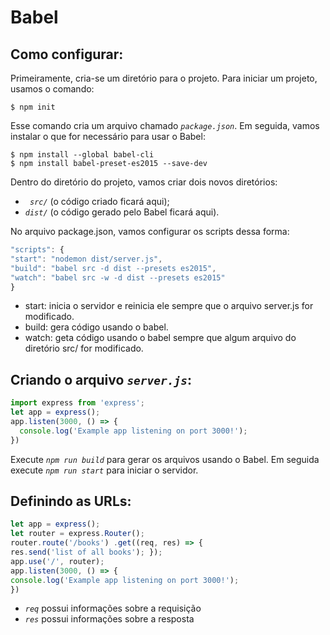 # Babel

## Como configurar:

Primeiramente, cria-se um diretório para o projeto. Para iniciar um projeto, usamos o comando:

```
$ npm init
```

Esse comando cria um arquivo chamado *```package.json```*. Em seguida, vamos instalar o que for necessário para usar o Babel:

```
$ npm install --global babel-cli
$ npm install babel-preset-es2015 --save-dev
```
Dentro do diretório do projeto, vamos criar dois novos diretórios:

- *``` src/```* (o código criado ficará aqui);
- *```dist/```* (o código gerado pelo Babel ficará aqui).
  
No arquivo package.json, vamos configurar os scripts dessa forma:

```javaScript
"scripts": {
"start": "nodemon dist/server.js",
"build": "babel src -d dist --presets es2015",
"watch": "babel src -w -d dist --presets es2015"
}
```
- start: inicia o servidor e reinicia ele sempre que o arquivo server.js for modificado.
- build: gera código usando o babel.
- watch: geta código usando o babel sempre que algum arquivo do diretório src/ for modificado.

## Criando o arquivo *```server.js```*:

```javaScript
import express from 'express';
let app = express();
app.listen(3000, () => {
  console.log('Example app listening on port 3000!');
})
```
Execute *```npm run build```* para gerar os arquivos usando o Babel. Em seguida execute *```npm run start```* para iniciar o servidor.

## Definindo as URLs:

```javaScript
let app = express();
let router = express.Router();
router.route('/books') .get((req, res) => {
res.send('list of all books'); });
app.use('/', router);
app.listen(3000, () => {
console.log('Example app listening on port 3000!');
})
```
- *```req```* possui informações sobre a requisição 
- *```res```* possui informações sobre a resposta



